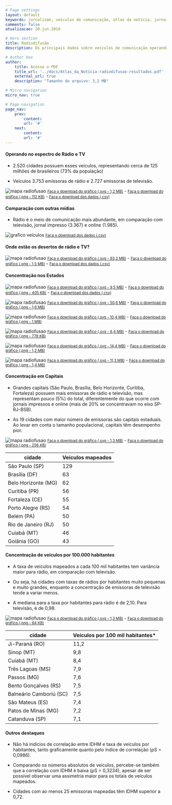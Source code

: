 ```yaml
---
# Page settings
layout: default
keywords: jornalismo, veículos de comunicação, atlas da notícia, jornais, sites de notícias
comments: false
atualizacao: 20.jun.2018

# Hero section
title: Radiodifusão
description: Os principais dados sobre veículos de comunicação operando com radiodifusão no Brasil

# Author box
author:
    title: Acesse o PDF
    title_url: '../docs/Atlas_da_Notícia-radiodifusao-resultados.pdf'
    external_url: true
    description: "Tamanho do arquivo: 3,2 MB"

# Micro navigation
micro_nav: true

# Page navigation
page_nav:
    prev:
        content:
        url: '#'
    next:
        content:
        url: '#'
---
```


#### Operando no espectro de Rádio e TV

- 2.520 cidades possuem esses veículos, representando cerca de 125 milhões de brasileiros (73% da população)

- Veículos 3.753 emissoras de rádio e 2.727 emissoras de televisão.

![mapa radiofusao](../graficos/radiofusao/radio_tv_totais.png)
<small><a id="download" href="../graficos/radiofusao/radio_tv_totais.svg" download="radio_tv_totais.svg">Faça o download do gráfico (.svg - 1,2 MB)</a></small> -
<small><a id="download" href="../graficos/radiofusao/radio_tv_totais.png" download="radio_tv_totais.png">Faça o download do gráfico (.png - 112 KB)</a></small> -
<small><a id="download" href="../tabelas/radiofusao/atlasrtv_slim_cidade.csv" download="radiofusao_atlasrtv_slim_cidade.csv">Faça o download dos dados (.csv)</a></small>

#### Comparação com outras mídias

- Rádio é o meio de comunicação mais abundante, em comparação com televisão, jornal impresso (3.367) e online (1.985).

![grafico veículos](../graficos/total_jornal_online_radio_tv.png)
<small><a id="download" href="../tabelas/radiofusao/atlasrtv_slim_cidade.csv" download="radiofusao_atlasrtv_slim_cidade.csv">Faça o download dos dados (.csv)</a></small>


#### Onde estão os desertos de rádio e TV?

![mapa radiofusao](../graficos/radiofusao/deserto-cidades_radio_tv.png)
<small><a id="download" href="../graficos/radiofusao/deserto-cidades_radio_tv.svg" download="radiofusao_deserto-cidades_radio_tv.svg">Faça o download do gráfico (.svg - 93,2 MB)</a></small> -
<small><a id="download" href="../graficos/radiofusao/deserto-cidades_radio_tv.png" download="radiofusao_deserto-cidades_radio_tv.png">Faça o download do gráfico (.png - 1,5 MB)</a></small> -
<small><a id="download" href="../tabelas/radiofusao/atlasrtv_slim_cidade.csv" download="radiofusao_atlasrtv_slim_cidade.csv">Faça o download dos dados (.csv)</a></small>

#### Concentração nos Estados

![mapa radiofusao](../graficos/radiofusao/concentracao-100khab.png)
<small><a id="download" href="../graficos/radiofusao/concentracao-100khab.svg" download="radiofusao_concentracao-100khab.svg">Faça o download do gráfico (.svg - 9,5 MB)</a></small> -
<small><a id="download" href="../graficos/radiofusao/concentracao-100khab.png" download="radiofusao_concentracao-100khab.png">Faça o download do gráfico (.png - 405 KB)</a></small> -
<small><a id="download" href="../tabelas/radiofusao/atlasrtv_slim_uf.csv" download="radiofusao_atlasrtv_slim_uf.csv">Faça o download dos dados (.csv)</a></small>

![mapa radiofusao](../graficos/radiofusao/desertos-cidades-sudeste.png)
<small><a id="download" href="../graficos/radiofusao/concentracao-100khab.svg" download="desertos-cidades-sudeste.svg">Faça o download do gráfico (.svg - 50,6 MB)</a></small> -
<small><a id="download" href="../graficos/radiofusao/desertos-cidades-sudeste.png" download="desertos-cidades-sudeste.png">Faça o download do gráfico (.png - 1,6 MB)</a></small>

![mapa radiofusao](../graficos/radiofusao/desertos-cidades-centro_oeste.png)
<small><a id="download" href="../graficos/radiofusao/desertos-cidades-centro_oeste.svg" download="desertos-cidades-centro_oeste.svg">Faça o download do gráfico (.svg - 10,4 MB)</a></small> -
<small><a id="download" href="../graficos/radiofusao/desertos-cidades-centro_oeste.png" download="desertos-cidades-centro_oeste.png">Faça o download do gráfico (.png - 1 MB)</a></small>

![mapa radiofusao](../graficos/radiofusao/deserto-cidades-norte.png)
<small><a id="download" href="../graficos/radiofusao/deserto-cidades-norte.svg" download="deserto-cidades-norte.svg">Faça o download do gráfico (.svg - 6,4 MB)</a></small> -
<small><a id="download" href="../graficos/radiofusao/deserto-cidades-norte.png" download="deserto-cidades-norte.png">Faça o download do gráfico (.png - 778 KB)</a></small>

![mapa radiofusao](../graficos/radiofusao/deserto-cidades-nordeste.png)
<small><a id="download" href="../graficos/radiofusao/deserto-cidades-nordeste.svg" download="deserto-cidades-nordeste.svg">Faça o download do gráfico (.svg - 14,4 MB)</a></small> -
<small><a id="download" href="../graficos/radiofusao/deserto-cidades-nordeste.png" download="deserto-cidades-nordeste.png">Faça o download do gráfico (.png - 1,2 MB)</a></small>

![mapa radiofusao](../graficos/radiofusao/deserto-cidades-sul.png)
<small><a id="download" href="../graficos/radiofusao/deserto-cidades-sul.svg" download="deserto-cidades-sul.svg">Faça o download do gráfico (.svg - 11,3 MB)</a></small> -
<small><a id="download" href="../graficos/radiofusao/deserto-cidades-sul.png" download="deserto-cidades-sul.png">Faça o download do gráfico (.png - 1,4 MB)</a></small>


#### Concentração em Capitais

- Grandes capitais (São Paulo, Brasília, Belo Horizonte, Curitiba, Fortaleza) possuem mais emissoras de rádio e televisão, mas representam pouco (5%) do total, diferentemente do que ocorre com jornais impressos e online (mais de 20% se concentravam no eixo SP-RJ-BSB).

- As 19 cidades com maior número de emissoras são capitais estaduais. Ao levar em conta o tamanho populacional, capitais têm desempenho pior.

![mapa radiofusao](../graficos/radiofusao/capital_absoluto.png)
<small><a id="download" href="../graficos/radiofusao/capital_absoluto.svg" download="radiofusao_capital_absoluto.svg">Faça o download do gráfico (.svg - 1,3 MB)</a></small> -
<small><a id="download" href="../graficos/radiofusao/capital_absoluto.png" download="radiofusao_capital_absoluto.png">Faça o download do gráfico (.png - 256 KB)</a></small>

| cidade              | Veículos mapeados |
|---------------------|-------------------|
| São Paulo (SP)      | 129               |
| Brasília (DF)       | 63                |
| Belo Horizonte (MG) | 62                |
| Curitiba (PR)       | 56                |
| Fortaleza (CE)      | 55                |
| Porto Alegre (RS)   | 54                |
| Belém (PA)          | 50                |
| Rio de Janeiro (RJ) | 50                |
| Cuiabá (MT)         | 46                |
| Goiânia (GO)        | 43                |

#### Concentração de veículos por 100.000 habitantes

- A taxa de veículos mapeados a cada 100 mil habitantes tem variância maior para rádio, em comparação com televisão.

- Ou seja, há cidades com taxas de rádios por habitantes muito pequenas e muito grandes, enquanto a concentração de emissoras de televisão tende a variar menos.

- A mediana para a taxa por habitantes para rádio é de 2,10. Para televisão, é de 0,98.

![mapa radiofusao](../graficos/radiofusao/cidade_rtv_100khab.png)
<small><a id="download" href="../graficos/radiofusao/capital_absoluto.svg" download="radiofusao_cidade_rtv_100khab.svg">Faça o download do gráfico (.svg - 1,3 MB)</a></small> -
<small><a id="download" href="../graficos/radiofusao/capital_absoluto.png" download="radiofusao_cidade_rtv_100khab.png">Faça o download do gráfico (.png - 64 KB)</a></small>

| cidade                  | Veículos por 100 mil habitantes* |
|-------------------------|----------------------------------|
| Ji-Paraná (RO)          | 11,2                             |
| Sinop (MT)              | 9,8                              |
| Cuiabá (MT)             | 8,4                              |
| Três Lagoas (MS)        | 7,9                              |
| Passos (MG)             | 7,6                              |
| Bento Gonçalves (RS)    | 7,5                              |
| Balneário Camboriú (SC) | 7,5                              |
| São Mateus (ES)         | 7,4                              |
| Patos de Minas (MG)     | 7,2                              |
| Catanduva (SP)          | 7,1                              |

#### Outros destaques

- Não há indícios de correlação entre IDHM e taxa de veículos por habitantes, tanto graficamente quanto pelo índice de correlação (⍴S = 0,0986).

- Comparando os números absolutos de veículos, percebe-se também que a correlação com IDHM é baixa (⍴S = 0,3234), apesar de ser possível observar uma assimetria maior para os totais de veículos mapeados.

- Cidades com ao menos 25 emissoras mapeadas têm IDHM superior a 0,72.
